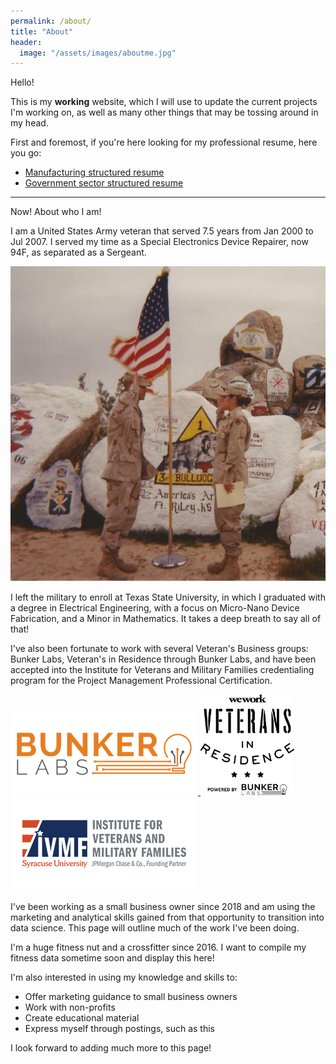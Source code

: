 ```yaml
---
permalink: /about/
title: "About"
header:
  image: "/assets/images/aboutme.jpg"
---
```


Hello! 

This is my **working** website, which I will use to update the current projects I'm working on, as well as many other things that may be tossing around in my head.

First and foremost, if you're here looking for my professional resume, here you go:

* [Manufacturing structured resume](https://github.com/jeff-mos-def/jeff-mos-def.github.io/blob/master/assets/CamachoJD_ME%20Resume.pdf)
* [Government sector structured resume](https://github.com/jeff-mos-def/jeff-mos-def.github.io/blob/master/assets/CamachoJD_Resume_GovJobs.pdf)

---

Now! About who I am!

I am a United States Army veteran that served 7.5 years from Jan 2000 to Jul 2007. I served my time as a Special Electronics Device Repairer, now 94F, as separated as a Sergeant. 

![REUP](/assets/images/FTIRWIN2004.jpg "GO ARMY BEAT NAVY")

I left the military to enroll at Texas State University, in which I graduated with a degree in Electrical Engineering, with a focus on Micro-Nano Device Fabrication, and a Minor in Mathematics. It takes a deep breath to say all of that!

I've also been fortunate to work with several Veteran's Business groups: Bunker Labs, Veteran's in Residence through Bunker Labs, and have been accepted into the Institute for Veterans and Military Families credentialing program for the Project Management Professional Certification.

<p float="center">
  
  <a href="https://bunkerlabs.org/"> <img src="/assets/images/BL.png" width="300" />
  <a href="https://bunkerlabs.org/our-programs/veterans-in-residence/"> <img src="/assets/images/VIR.png" width="150" /> 
  <a href="https://ivmf.syracuse.edu/"> <img src="/assets/images/IVMF.png" width="300"/> 

</a>

</p>


I've been working as a small business owner since 2018 and am using the marketing and analytical skills gained from that opportunity to transition into data science. This page will outline much of the work I've been doing.

I'm a huge fitness nut and a crossfitter since 2016. I want to compile my fitness data sometime soon and display this here!

I'm also interested in using my knowledge and skills to:

* Offer marketing guidance to small business owners
* Work with non-profits
* Create educational material
* Express myself through postings, such as this

I look forward to adding much more to this page!
